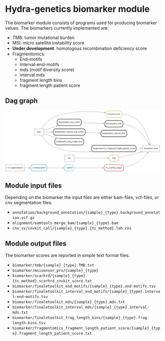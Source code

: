 # Hydra-genetics biomarker module
The biomarker module consists of programs used for producing biomarker values. The biomarkers currently implemented are:

 - TMB: tumor mutational burden
 - MSI: micro satellite instability score
 - **Under development**:  homologous recombination deﬁciency score
 - Fragmentomics: 
     - End-motifs
     - Interval-end-motifs
     - mds (motif diversity score)
     - interval mds
     - fragment length bins
     - fragment length patient score


## Dag graph

![Steps](images/biomarkers.png)


## Module input files
Depending on the biomarker the input files are either bam-files, vcf-files, or cnv segmentation files.

* `annotation/background_annotation/{sample}_{type}.background_annotation.vcf.gz`
* `alignment/samtools_merge_bam/{sample}_{type}.bam`
* `cnv_sv/cnvkit_call/{sample}_{type}.{tc_method}.loh.cns`

## Module output files
The biomarker scores are reported in simple text format files.

* `biomarker/tmb/{sample}_{type}.TMB.txt`
* `biomarker/msisensor_pro/{sample}_{type}`
* `biomarker/scarhrd/{sample}_{type}.{tc_method}.scarhrd_cnvkit_score.txt`
* `biomarker/finaletoolkit_end_motifs/{sample}_{type}.end-motifs.tsv`
* `biomarker/finaletoolkit_interval_end_motifs/{sample}_{type}.interval-end-motifs.tsv`
* `biomarker/finaletoolkit_mds/{sample}_{type}.mds.txt`
* `biomarker/finaletoolkit_interval_mds/{sample}_{type}.interval-mds.txt`
* `biomarker/finaletoolkit_frag_length_bins/{sample}_{type}.frag-length-bins.tsv`
* `biomarker/fragmentomics_fragment_length_patient_score/{sample}_{type}.fragment_length_patient_score.txt`